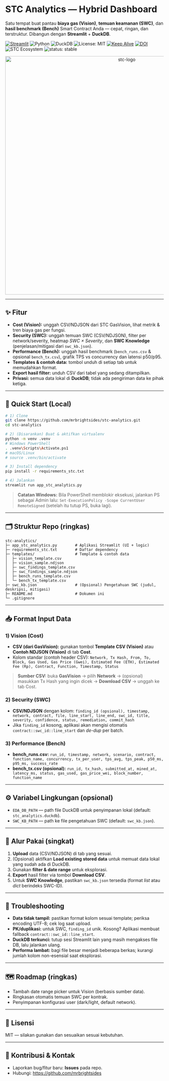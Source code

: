 
# STC Analytics — Hybrid Dashboard

Satu tempat buat pantau **biaya gas (Vision)**, **temuan keamanan (SWC)**, dan **hasil benchmark (Bench)** Smart Contract Anda — cepat, ringan, dan terstruktur. Dibangun dengan **Streamlit** + **DuckDB**.

[![Streamlit](https://static.streamlit.io/badges/streamlit_badge_black_white.svg)](https://stc-analytics.streamlit.app)
![Python](https://img.shields.io/badge/Python-3.10%2B-blue)
![DuckDB](https://img.shields.io/badge/DuckDB-yellow)
![License: MIT](https://img.shields.io/badge/License-MIT-green.svg)
[![Keep Alive](https://github.com/mrbrightsides/stc-analytics/actions/workflows/ping.yml/badge.svg)](https://github.com/mrbrightsides/stc-analytics/actions/workflows/ping.yml)
[![DOI](https://zenodo.org/badge/DOI/10.5281/zenodo.16792530.svg)](https://doi.org/10.5281/zenodo.16792530)
![STC Ecosystem](https://img.shields.io/badge/STC%20Ecosystem-core-blue?logo=ethereum&logoColor=white)
![status: stable](https://img.shields.io/badge/status-stable-brightgreen)

<p align="center">
<img width="757" height="757" alt="stc-logo" src="https://github.com/user-attachments/assets/3a20844c-20c0-4f94-8e6d-0d25ffab49ff" />
</p>

---

## ✨ Fitur
- **Cost (Vision):** unggah CSV/NDJSON dari STC GasVision, lihat metrik & tren biaya gas per fungsi.
- **Security (SWC):** unggah temuan SWC (CSV/NDJSON), filter per network/severity, heatmap _SWC × Severity_, dan **SWC Knowledge** (penjelasan/mitigasi dari `swc_kb.json`).
- **Performance (Bench):** unggah hasil benchmark (`bench_runs.csv` & opsional `bench_tx.csv`), grafik TPS vs concurrency dan latensi p50/p95.
- **Templates & contoh data:** tombol unduh di setiap tab untuk memudahkan format.
- **Export hasil filter:** unduh CSV dari tabel yang sedang ditampilkan.
- **Privasi:** semua data lokal di **DuckDB**; tidak ada pengiriman data ke pihak ketiga.

---

## 🚀 Quick Start (Local)
```bash
# 1) Clone
git clone https://github.com/mrbrightsides/stc-analytics.git
cd stc-analytics

# 2) (Disarankan) Buat & aktifkan virtualenv
python -m venv .venv
# Windows PowerShell
. .venv\Scripts\Activate.ps1
# macOS/Linux
# source .venv/bin/activate

# 3) Install dependency
pip install -r requirements_stc.txt

# 4) Jalankan
streamlit run app_stc_analytics.py
```

> **Catatan Windows:** Bila PowerShell memblokir eksekusi, jalankan PS sebagai Admin lalu:
> `Set-ExecutionPolicy -Scope CurrentUser RemoteSigned` (setelah itu tutup PS, buka lagi).

---

## 🗂️ Struktur Repo (ringkas)
```
stc-analytics/
├─ app_stc_analytics.py        # Aplikasi Streamlit (UI + logic)
├─ requirements_stc.txt        # Daftar dependency
├─ templates/                  # Template & contoh data
│  ├─ vision_template.csv
│  ├─ vision_sample.ndjson
│  ├─ swc_findings_template.csv
│  ├─ swc_findings_sample.ndjson
│  ├─ bench_runs_template.csv
│  └─ bench_tx_template.csv
├─ swc_kb.json                 # (Opsional) Pengetahuan SWC (judul, deskripsi, mitigasi)
├─ README.md                   # Dokumen ini
└─ .gitignore
```

---

## 📥 Format Input Data

### 1) Vision (Cost)
- **CSV (dari GasVision):** gunakan tombol **Template CSV (Vision)** atau **Contoh NDJSON (Vision)** di tab **Cost**.  
- Kolom standar (contoh header CSV):
  `Network, Tx Hash, From, To, Block, Gas Used, Gas Price (Gwei), Estimated Fee (ETH), Estimated Fee (Rp), Contract, Function, Timestamp, Status`

> **Sumber CSV:** buka **GasVision** → pilih **Network** → (opsional) masukkan Tx Hash yang ingin dicek → **Download CSV** → unggah ke tab Cost.

### 2) Security (SWC)
- **CSV/NDJSON** dengan kolom:
  `finding_id (opsional), timestamp, network, contract, file, line_start, line_end, swc_id, title, severity, confidence, status, remediation, commit_hash`  
- Jika `finding_id` kosong, aplikasi akan mengisi otomatis `contract::swc_id::line_start` dan _de-dup_ per batch.

### 3) Performance (Bench)
- **bench_runs.csv:** `run_id, timestamp, network, scenario, contract, function_name, concurrency, tx_per_user, tps_avg, tps_peak, p50_ms, p95_ms, success_rate`
- **bench_tx.csv (opsional):** `run_id, tx_hash, submitted_at, mined_at, latency_ms, status, gas_used, gas_price_wei, block_number, function_name`

---

## ⚙️ Variabel Lingkungan (opsional)
- `EDA_DB_PATH` — path file DuckDB untuk penyimpanan lokal (default: `stc_analytics.duckdb`).
- `SWC_KB_PATH` — path ke file pengetahuan SWC (default: `swc_kb.json`).

---

## 🧭 Alur Pakai (singkat)
1. **Upload** data (CSV/NDJSON) di tab yang sesuai.
2. (Opsional) aktifkan **Load existing stored data** untuk memuat data lokal yang sudah ada di DuckDB.
3. Gunakan **filter & date range** untuk eksplorasi.
4. **Export** hasil filter via tombol **Download CSV**.
5. Untuk **SWC Knowledge**, pastikan `swc_kb.json` tersedia (format _list_ atau _dict_ berindeks SWC-ID).

---

## 🧩 Troubleshooting
- **Data tidak tampil:** pastikan format kolom sesuai template; periksa encoding UTF-8; cek log saat upload.
- **PK/duplikasi:** untuk SWC, `finding_id` unik. Kosong? Aplikasi membuat fallback `contract::swc_id::line_start`.
- **DuckDB terkunci:** tutup sesi Streamlit lain yang masih mengakses file DB, lalu jalankan ulang.
- **Performa lambat:** bagi file besar menjadi beberapa berkas; kurangi jumlah kolom non-esensial saat eksplorasi.

---

## 🗺️ Roadmap (ringkas)
- Tambah date range picker untuk Vision (berbasis sumber data).
- Ringkasan otomatis temuan SWC per kontrak.
- Penyimpanan konfigurasi user (dark/light, default network).

---

## 📄 Lisensi
MIT — silakan gunakan dan sesuaikan sesuai kebutuhan.

---

## 🙌 Kontribusi & Kontak
- Laporkan bug/fitur baru: **Issues** pada repo.
- Hubungi: https://github.com/mrbrightsides
